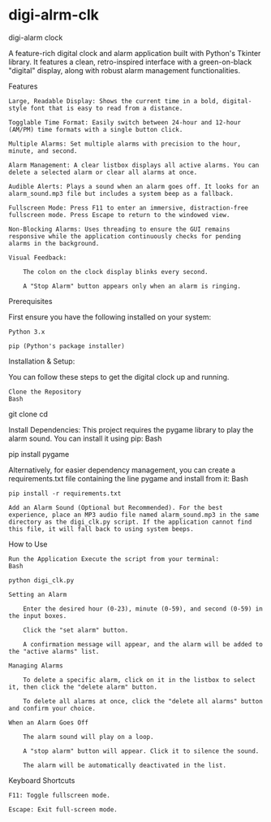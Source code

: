 # digi-alrm-clk

digi-alarm clock

A feature-rich digital clock and alarm application built with Python's Tkinter library. It features a clean, retro-inspired interface with a green-on-black "digital" display, along with robust alarm management functionalities.


Features

    Large, Readable Display: Shows the current time in a bold, digital-style font that is easy to read from a distance.

    Togglable Time Format: Easily switch between 24-hour and 12-hour (AM/PM) time formats with a single button click.

    Multiple Alarms: Set multiple alarms with precision to the hour, minute, and second.

    Alarm Management: A clear listbox displays all active alarms. You can delete a selected alarm or clear all alarms at once.

    Audible Alerts: Plays a sound when an alarm goes off. It looks for an alarm_sound.mp3 file but includes a system beep as a fallback.

    Fullscreen Mode: Press F11 to enter an immersive, distraction-free fullscreen mode. Press Escape to return to the windowed view.

    Non-Blocking Alarms: Uses threading to ensure the GUI remains responsive while the application continuously checks for pending alarms in the background.

    Visual Feedback:

        The colon on the clock display blinks every second.

        A "Stop Alarm" button appears only when an alarm is ringing.

Prerequisites

First ensure you have the following installed on your system:

    Python 3.x

    pip (Python's package installer)

Installation & Setup:

You can follow these steps to get the digital clock up and running.

    Clone the Repository
    Bash

git clone <your-repository-url>
cd <repository-directory>

Install Dependencies: This project requires the pygame library to play the alarm sound. You can install it using pip:
Bash

pip install pygame

Alternatively, for easier dependency management, you can create a requirements.txt file containing the line pygame and install from it:
Bash

    pip install -r requirements.txt

    Add an Alarm Sound (Optional but Recommended). For the best experience, place an MP3 audio file named alarm_sound.mp3 in the same directory as the digi_clk.py script. If the application cannot find this file, it will fall back to using system beeps.

How to Use

    Run the Application Execute the script from your terminal:
    Bash

    python digi_clk.py

    Setting an Alarm

        Enter the desired hour (0-23), minute (0-59), and second (0-59) in the input boxes.

        Click the "set alarm" button.

        A confirmation message will appear, and the alarm will be added to the "active alarms" list.

    Managing Alarms

        To delete a specific alarm, click on it in the listbox to select it, then click the "delete alarm" button.

        To delete all alarms at once, click the "delete all alarms" button and confirm your choice.

    When an Alarm Goes Off

        The alarm sound will play on a loop.

        A "stop alarm" button will appear. Click it to silence the sound.

        The alarm will be automatically deactivated in the list.

Keyboard Shortcuts

    F11: Toggle fullscreen mode.

    Escape: Exit full-screen mode.

